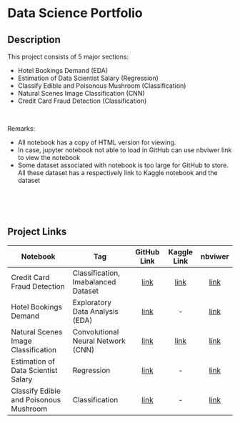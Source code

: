 # Data Science Portfolio

## Description

This project consists of 5 major sections:

- Hotel Bookings Demand (EDA)
- Estimation of Data Scientist Salary (Regression)
- Classify Edible and Poisonous Mushroom (Classification)
- Natural Scenes Image Classification (CNN)
- Credit Card Fraud Detection (Classification)

<br />

Remarks:

- All notebook has a copy of HTML version for viewing.
- In case, jupyter notebook not able to load in GitHub can use nbviwer link to view the notebook
- Some dataset associated with notebook is too large for GitHub to store. All these dataset has a respectively link to Kaggle notebook and the dataset

<br />
<br />
<br />

## Project Links

| **Notebook**                           | **Tag**                             |                                                                         **GitHub Link**                                                                         |                                       **Kaggle Link**                                       |                                                                               **nbviwer**                                                                                |
| -------------------------------------- | ----------------------------------- | :-------------------------------------------------------------------------------------------------------------------------------------------------------------: | :-----------------------------------------------------------------------------------------: | :----------------------------------------------------------------------------------------------------------------------------------------------------------------------: |
| Credit Card Fraud Detection            | Classification, Imabalanced Dataset |     [link](https://github.com/Ming-Jia/data-science-portfolio/blob/master/credit-card-fraud-detection/credit-card-fraud-detection-with-scikit-learn.ipynb)      |  [link](https://www.kaggle.com/code/ymingj/credit-card-fraud-detection-with-scikit-learn)   |     [link](https://nbviewer.org/github/Ming-Jia/data-science-portfolio/blob/master/credit-card-fraud-detection/credit-card-fraud-detection-with-scikit-learn.ipynb)      |
| Hotel Bookings Demand                  | Exploratory Data Analysis (EDA)     |         [link](https://github.com/Ming-Jia/data-science-portfolio/blob/master/eda/Exploratory%20Data%20Analysis%20-%20Hotel%20Bookings%20Demand.ipynb)          |                                              -                                              |         [link](https://nbviewer.org/github/Ming-Jia/data-science-portfolio/blob/master/eda/Exploratory%20Data%20Analysis%20-%20Hotel%20Bookings%20Demand.ipynb)          |
| Natural Scenes Image Classification    | Convolutional Neural Network (CNN)  |         [link](https://github.com/Ming-Jia/data-science-portfolio/blob/master/eda/Exploratory%20Data%20Analysis%20-%20Hotel%20Bookings%20Demand.ipynb)          | [link](https://www.kaggle.com/code/ymingj/cnn-natural-scenes-image-classification/notebook) |         [link](https://nbviewer.org/github/Ming-Jia/data-science-portfolio/blob/master/eda/Exploratory%20Data%20Analysis%20-%20Hotel%20Bookings%20Demand.ipynb)          |
| Estimation of Data Scientist Salary    | Regression                          |      [link](https://github.com/Ming-Jia/data-science-portfolio/blob/master/regression/Regression%20-%20Estimation%20of%20Data%20Scientist%20Salary.ipynb)       |                                              -                                              |      [link](https://nbviewer.org/github/Ming-Jia/data-science-portfolio/blob/master/regression/Regression%20-%20Estimation%20of%20Data%20Scientist%20Salary.ipynb)       |
| Classify Edible and Poisonous Mushroom | Classification                      | [link](https://github.com/Ming-Jia/data-science-portfolio/blob/master/classification/Classification%20-%20Classify%20Edible%20and%20Poisonous%20Mushroom.ipynb) |                                              -                                              | [link](https://nbviewer.org/github/Ming-Jia/data-science-portfolio/blob/master/classification/Classification%20-%20Classify%20Edible%20and%20Poisonous%20Mushroom.ipynb) |
